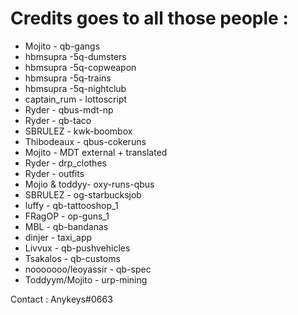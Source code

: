 
# Credits goes to all those people :

- Mojito - qb-gangs
- hbmsupra -5q-dumsters
- hbmsupra -5q-copweapon
- hbmsupra -5q-trains
- hbmsupra -5q-nightclub
- captain_rum - lottoscript
- Ryder - qbus-mdt-np
- Ryder - qb-taco
- SBRULEZ - kwk-boombox
- Thibodeaux - qbus-cokeruns
- Mojito - MDT external + translated
- Ryder - drp_clothes
- Ryder - outfits
- Mojio & toddyy- oxy-runs-qbus
- SBRULEZ - og-starbucksjob
- luffy - qb-tattooshop_1
- FRagOP - op-guns_1
- MBL - qb-bandanas
- dinjer - taxi_app
- Livvux - qb-pushvehicles
- Tsakalos - qb-customs
- nooooooo/leoyassir - qb-spec 
- Toddyym/Mojito - urp-mining

Contact : Anykeys#0663
